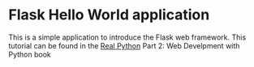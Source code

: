 # Flask Hello World application
  This is a simple application to introduce the Flask web framework. This tutorial can be found in the [Real Python](https://www.realpython.com) Part 2: Web Develpment with Python book
